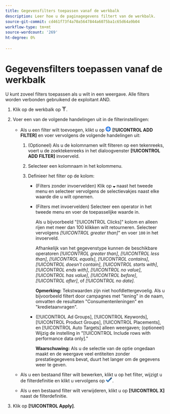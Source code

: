 ```yaml
---
title: Gegevensfilters toepassen vanaf de werkbalk
description: Leer hoe u de paginagegevens filtert van de werkbalk.
source-git-commit: cd461f73f4a70a5647844a6075ba1c65d64a9b04
workflow-type: tm+mt
source-wordcount: '269'
ht-degree: 0%

---
```


# Gegevensfilters toepassen vanaf de werkbalk

U kunt zoveel filters toepassen als u wilt in een weergave. Alle filters worden verbonden gebruikend de exploitant AND.

1. Klik op de werkbalk op ![Filter](/help/search-social-commerce/assets/filter.png "Filter").

1. Voer een van de volgende handelingen uit in de filterinstellingen:

   * Als u een filter wilt toevoegen, klikt u op ![Filter toevoegen](/help/search-social-commerce/assets/add.png "Filter toevoegen") **[!UICONTROL ADD FILTER]** en voer vervolgens de volgende handelingen uit:

      1. (Optioneel) Als u de kolomnamen wilt filteren op een tekenreeks, voert u de zoektekenreeks in het dialoogvenster **[!UICONTROL ADD FILTER]** invoerveld.

      1. Selecteer een kolomnaam in het kolommenu.

      1. Definieer het filter op de kolom:

         * (Filters zonder invoervelden) Klik op ![Pijl-omlaag](/help/search-social-commerce/assets/arrow-down-expand.png "Pijl-omlaag") naast het tweede menu en selecteer vervolgens de selectievakjes naast elke waarde die u wilt opnemen.

         * (Filters met invoervelden) Selecteer een operator in het tweede menu en voer de toepasselijke waarde in.

            Als u bijvoorbeeld &quot;[!UICONTROL Clicks]&quot; kolom en alleen rijen met meer dan 100 klikken wilt retourneren. Selecteer vervolgens *[!UICONTROL greater than]*&quot; en voer `100` in het invoerveld.

            Afhankelijk van het gegevenstype kunnen de beschikbare operatoren *[!UICONTROL greater than]*, *[!UICONTROL less than]*, *[!UICONTROL equals]*, *[!UICONTROL contains]*, *[!UICONTROL doesn't contain]*, *[!UICONTROL starts with]*, *[!UICONTROL ends with]*, *[!UICONTROL no value]*, *[!UICONTROL has value]*, *[!UICONTROL before]*, *[!UICONTROL after]*, of *[!UICONTROL no date].*

            **Opmerking:** Tekstwaarden zijn niet hoofdlettergevoelig. Als u bijvoorbeeld filtert door campagnes met &quot;lening&quot; in de naam, omvatten de resultaten &quot;Consumentenleningen&quot; en &quot;kredietaanvragen&quot;.

         * ([!UICONTROL Ad Groups], [!UICONTROL Keywords], [!UICONTROL Product Groups], [!UICONTROL Placements], en [!UICONTROL Auto Targets] alleen weergaven; (optioneel) Wijzig de instelling in &quot;[!UICONTROL Include rows with performance data only].&quot;

            **Waarschuwing:** Als u de selectie van de optie ongedaan maakt en de weergave veel entiteiten zonder prestatiegegevens bevat, duurt het langer om de gegevens weer te geven.
   * Als u een bestaand filter wilt bewerken, klikt u op het filter, wijzigt u de filterdefinitie en klikt u vervolgens op ![Filter bijwerken](/help/search-social-commerce/assets/select.png "Filter bijwerken").

   * Als u een bestaand filter wilt verwijderen, klikt u op **[!UICONTROL X]** naast de filterdefinitie.


1. Klik op **[!UICONTROL Apply]**.
